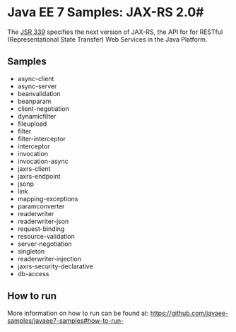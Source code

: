 # Java EE 7 Samples: JAX-RS 2.0#

The [JSR 339](https://jcp.org/en/jsr/detail?id=339) specifies the next version of JAX-RS, the API for for RESTful (Representational State Transfer) Web Services in the Java Platform. 

## Samples ##

 - async-client
 - async-server
 - beanvalidation
 - beanparam
 - client-negotiation
 - dynamicfilter
 - fileupload
 - filter
 - filter-interceptor
 - interceptor
 - invocation
 - invocation-async
 - jaxrs-client
 - jaxrs-endpoint
 - jsonp
 - link
 - mapping-exceptions
 - paramconverter
 - readerwriter
 - readerwriter-json
 - request-binding
 - resource-validation
 - server-negotiation
 - singleton
 - readerwriter-injection
 - jaxrs-security-declarative
 - db-access


## How to run

More information on how to run can be found at: <https://github.com/javaee-samples/javaee7-samples#how-to-run->


